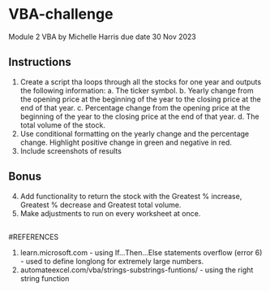 # VBA-challenge
Module 2 VBA
by Michelle Harris
due date 30 Nov 2023

## Instructions
1. Create a script tha loops through all the stocks for one year and outputs the following information:
   a. The ticker symbol.
   b. Yearly change from the opening price at the beginning of the year to the closing price at the end of that year.
   c. Percentage change from the opening price at the beginning of the year to the closing price at the end of that year.
   d. The total volume of the stock.
2. Use conditional formatting on the yearly change and the percentage change. Highlight positive change in green and negative in red.
3. Include screenshots of results
## Bonus
4. Add functionality to return the stock with the Greatest % increase, Greatest % decrease and Greatest total volume.
5. Make adjustments to run on every worksheet at once.

##


#REFERENCES
1. learn.microsoft.com -
   using If...Then...Else statements
   overflow (error 6) - used to define longlong for extremely large numbers.
2. automateexcel.com/vba/strings-substrings-funtions/ - using the right string function
